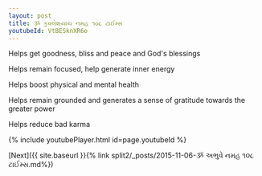 ```yaml
---
layout: post
title: ૐ કુવલેશયાય નમહ ૧૦૮ ટાઈમ્સ
youtubeId: VtBESknXR6o
---
```

 
 
Helps get goodness, bliss and peace and God's blessings
 
Helps remain focused, help generate inner energy 
 
Helps boost physical and mental health 
 
Helps remain grounded and generates a sense of gratitude towards the greater power 
 
Helps reduce bad karma
 
 
 
 


{% include youtubePlayer.html id=page.youtubeId %}
 
[Next]({{ site.baseurl }}{% link  split2/_posts/2015-11-06-ૐ અભુવે નમહ ૧૦૮ ટાઈમ્સ.md%})
 
